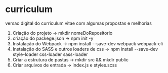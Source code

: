 # curriculum
versao digital do curriculum vitae com algumas propostas e melhorias

1. Criação do projeto → mkdir nomeDoRepositorio
2. criação do packege.json → npm init -y
3. Instalação do Webpack → npm install --save-dev webpack webpack-cli
4. Instalação do SASS e outros loaders de css → npm install --save-dev style-loader css-loader sass-loader
5. Criar a estrutura de pastas → mkdir src && mkdir public
6. Criar arquivos de entrada → index.js e styles.scss

